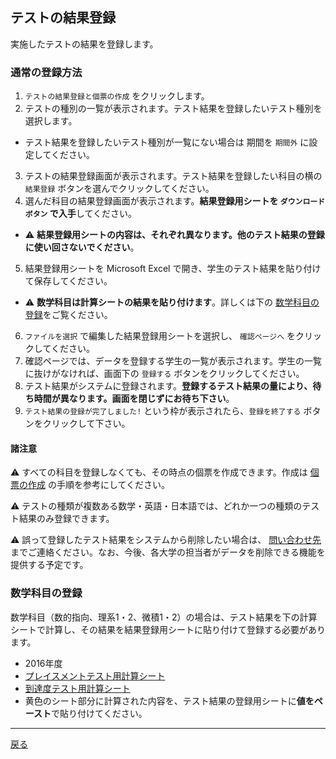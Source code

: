 ## テストの結果登録

実施したテストの結果を登録します。

### 通常の登録方法

1. `テストの結果登録と個票の作成` をクリックします。
2. テストの種別の一覧が表示されます。テスト結果を登録したいテスト種別を選択します。
  - テスト結果を登録したいテスト種別が一覧にない場合は 期間を `期間外` に設定してください。
3. テストの結果登録画面が表示されます。テスト結果を登録したい科目の横の `結果登録` ボタンを選んでクリックしてください。 
4. 選んだ科目の結果登録画面が表示されます。**結果登録用シートを `ダウンロードボタン` で入手**してください。
  - :warning: **結果登録用シートの内容は、それぞれ異なります。他のテスト結果の登録に使い回さないでください**。
5. 結果登録用シートを Microsoft Excel で開き、学生のテスト結果を貼り付けて保存してください。
  - :warning: **数学科目は計算シートの結果を貼り付けます**。詳しくは下の [数学科目の登録](#数学科目の登録)をご覧ください。
6. `ファイルを選択` で編集した結果登録用シートを選択し、 `確認ページへ` をクリックしてください。
7. 確認ページでは、データを登録する学生の一覧が表示されます。学生の一覧に抜けがなければ、画面下の `登録する` ボタンをクリックしてください。
8. テスト結果がシステムに登録されます。**登録するテスト結果の量により、待ち時間が異なります。画面を閉じずにお待ち下さい**。
9. `テスト結果の登録が完了しました!` という枠が表示されたら、`登録を終了する` ボタンをクリックして下さい。

#### 諸注意

:warning: すべての科目を登録しなくても、その時点の個票を作成できます。作成は [個票の作成](DownloadSheet.md) の手順を参考にしてください。

:warning: テストの種類が複数ある数学・英語・日本語では、どれか一つの種類のテスト結果のみ登録できます。

:warning: 誤って登録したテスト結果をシステムから削除したい場合は、 [問い合わせ先](../README.md) までご連絡ください。なお、今後、各大学の担当者がデータを削除できる機能を提供する予定です。

### 数学科目の登録

数学科目（数的指向、理系1・2、微積1・2）の場合は、テスト結果を下の計算シートで計算し、その結果を結果登録用シートに貼り付けて登録する必要があります。

- 2016年度
 - [プレイスメントテスト用計算シート](https://github.com/cist-kklab/8U_doc/raw/master/mathSheet/math_placement_2016.xlsx)
 - [到達度テスト用計算シート](https://github.com/cist-kklab/8U_doc/raw/master/mathSheet/matn_achievement_B_2016.xlsx)
 - 黄色のシート部分に計算された内容を、テスト結果の登録用シートに**値をペースト**で貼り付けてください。


---

[戻る](../README.md)
